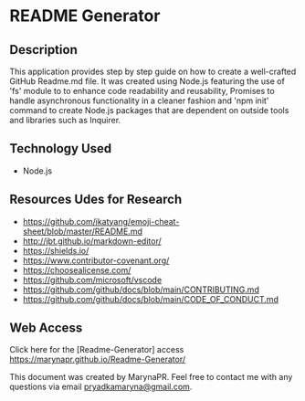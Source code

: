 # README Generator

 ## Description

 This application provides step by step guide on how to create a well-crafted GitHub Readme.md file. It was created using Node.js featuring the use of 'fs' module to  to enhance code readability and reusability, Promises to handle asynchronous functionality in a cleaner fashion and 'npm init' command to create Node.js packages that are dependent on outside tools and libraries such as Inquirer.

 ## Technology Used

 * Node.js

 ## Resources Udes for Research

 * https://github.com/ikatyang/emoji-cheat-sheet/blob/master/README.md
 * http://jbt.github.io/markdown-editor/
 * https://shields.io/
 * https://www.contributor-covenant.org/
 * https://choosealicense.com/
 * https://github.com/microsoft/vscode
 * https://github.com/github/docs/blob/main/CONTRIBUTING.md
 * https://github.com/github/docs/blob/main/CODE_OF_CONDUCT.md

 ## Web Access

 Click here for the [Readme-Generator] access https://marynapr.github.io/Readme-Generator/

This document was created by MarynaPR. Feel free to contact me with any questions via email pryadkamaryna@gmail.com.